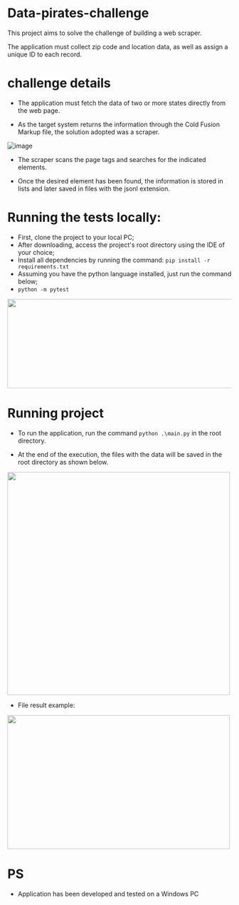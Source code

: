 # Data-pirates-challenge

This project aims to solve the challenge of building a web scraper.

The application must collect zip code and location data, as well as assign a unique ID to each record.

# challenge details

- The application must fetch the data of two or more states directly from the web page.

- As the target system returns the information through the Cold Fusion Markup file, the solution adopted was a scraper.

![image](https://user-images.githubusercontent.com/12565936/163117711-a1504e57-7209-4f02-86f4-4388596c7bdf.png)

- The scraper scans the page tags and searches for the indicated elements.

- Once the desired element has been found, the information is stored in lists and later saved in files with the jsonl extension.

# Running the tests locally:
- First, clone the project to your local PC;
- After downloading, access the project's root directory using the IDE of your choice;
- Install all dependencies by running the command: `pip install -r requirements.txt`
- Assuming you have the python language installed, just run the command below;
- `python -m pytest`

<img src="https://user-images.githubusercontent.com/12565936/163117840-8c69ef43-5b13-472e-81cf-d167f36ae7c8.png" width="1200" height="200">

# Running project

- To run the application, run the command `python .\main.py` in the root directory.

- At the end of the execution, the files with the data will be saved in the root directory as shown below.

<img src="https://user-images.githubusercontent.com/12565936/163118647-2a1872a0-ed09-44c1-be6a-6b4b15e034de.png" width="500" height="500">

- File result example:

<img src="https://user-images.githubusercontent.com/12565936/163118784-755e7194-3458-40f5-a81c-78ab3641e5af.png" width="500" height="300">

# PS
- Application has been developed and tested on a Windows PC
